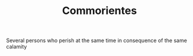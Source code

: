 ---
title: Commorientes
letter: C
permalink: "/definitions/bld-commorientes.html"
body: Several persons who perish at the same time in consequence of the same calamity
published_at: '2018-07-07'
source: Black's Law Dictionary 2nd Ed (1910)
layout: post
---